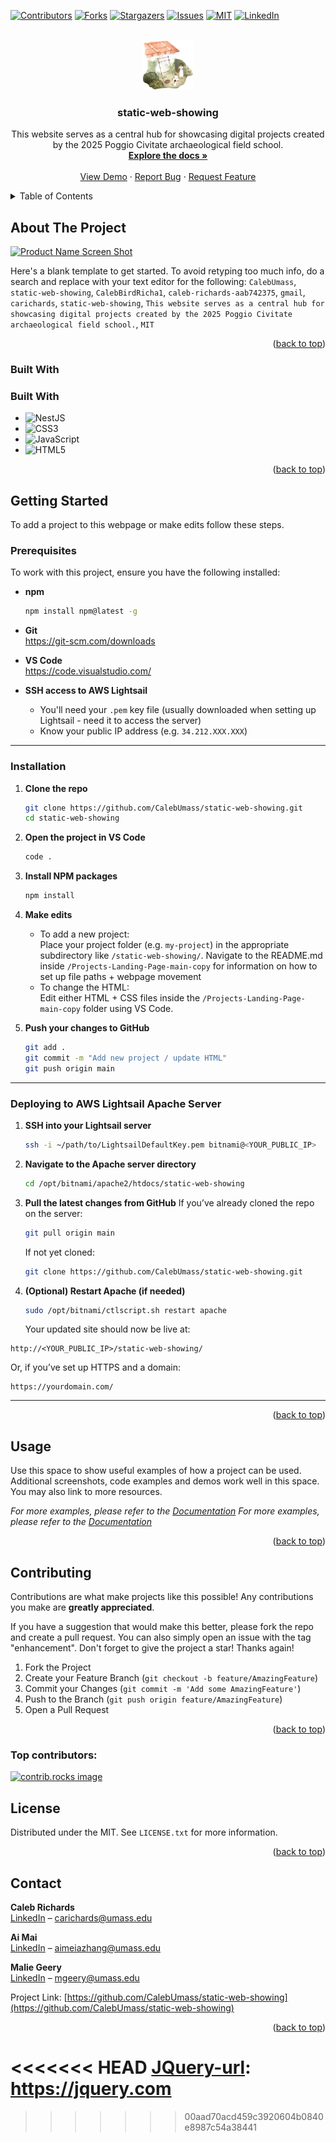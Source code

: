 <!-- Improved compatibility of back to top link: See: https://github.com/othneildrew/Best-README-Template/pull/73 -->
<a id="readme-top"></a>
<!--
*** Thanks for checking out the Best-README-Template. If you have a suggestion
*** that would make this better, please fork the repo and create a pull request
*** or simply open an issue with the tag "enhancement".
*** Don't forget to give the project a star!
*** Thanks again! Now go create something AMAZING! :D
-->



<!-- PROJECT SHIELDS -->
<!--
*** I'm using markdown "reference style" links for readability.
*** Reference links are enclosed in brackets [ ] instead of parentheses ( ).
*** See the bottom of this document for the declaration of the reference variables
*** for contributors-url, forks-url, etc. This is an optional, concise syntax you may use.
*** https://www.markdownguide.org/basic-syntax/#reference-style-links
-->
[![Contributors][contributors-shield]][contributors-url]
[![Forks][forks-shield]][forks-url]
[![Stargazers][stars-shield]][stars-url]
[![Issues][issues-shield]][issues-url]
[![MIT][license-shield]][license-url]
[![LinkedIn][linkedin-shield]][linkedin-url]



<!-- PROJECT LOGO -->
<br />
<div align="center">
  <a href="https://github.com/CalebUmass/static-web-showing">
    <img src="images/logo.png" alt="Logo" width="80" height="80">
  </a>

<h3 align="center">static-web-showing</h3>

  <p align="center">
    This website serves as a central hub for showcasing digital projects created by the 2025 Poggio Civitate archaeological field school.
    <br />
    <a href="https://github.com/CalebUmass/static-web-showing"><strong>Explore the docs »</strong></a>
    <br />
    <br />
    <a href="https://github.com/CalebUmass/static-web-showing">View Demo</a>
    &middot;
    <a href="https://github.com/CalebUmass/static-web-showing/issues/new?labels=bug&template=bug-report---.md">Report Bug</a>
    &middot;
    <a href="https://github.com/CalebUmass/static-web-showing/issues/new?labels=enhancement&template=feature-request---.md">Request Feature</a>
  </p>
</div>



<!-- TABLE OF CONTENTS -->
<details>
  <summary>Table of Contents</summary>
  <ol>
    <li>
      <a href="#about-the-project">About The Project</a>
      <ul>
        <li><a href="#built-with">Built With</a></li>
      </ul>
    </li>
    <li>
      <a href="#getting-started">Getting Started</a>
      <ul>
        <li><a href="#prerequisites">Prerequisites</a></li>
        <li><a href="#installation">Installation</a></li>
      </ul>
    </li>
    <li><a href="#usage">Usage</a></li>
    <li><a href="#contributing">Contributing</a></li>
    <li><a href="#license">License</a></li>
    <li><a href="#contact">Contact</a></li>
    <li><a href="#acknowledgments">Acknowledgments</a></li>
  </ol>
</details>



<!-- ABOUT THE PROJECT -->
## About The Project

[![Product Name Screen Shot][product-screenshot]](https://example.com)

Here's a blank template to get started. To avoid retyping too much info, do a search and replace with your text editor for the following: `CalebUmass`, `static-web-showing`, `CalebBirdRicha1`, `caleb-richards-aab742375`, `gmail`, `carichards`, `static-web-showing`, `This website serves as a central hub for showcasing digital projects created by the 2025 Poggio Civitate archaeological field school.`, `MIT`

<p align="right">(<a href="#readme-top">back to top</a>)</p>



### Built With

### Built With

* ![NestJS](https://img.shields.io/badge/NestJS-E0234E?style=for-the-badge&logo=nestjs&logoColor=white)
* ![CSS3](https://img.shields.io/badge/CSS3-1572B6?style=for-the-badge&logo=css3&logoColor=white)
* ![JavaScript](https://img.shields.io/badge/JavaScript-F7DF1E?style=for-the-badge&logo=javascript&logoColor=black)
* ![HTML5](https://img.shields.io/badge/HTML5-E34F26?style=for-the-badge&logo=html5&logoColor=white)

<p align="right">(<a href="#readme-top">back to top</a>)</p>



<!-- GETTING STARTED -->
## Getting Started

To add a project to this webpage or make edits follow these steps.

### Prerequisites

To work with this project, ensure you have the following installed:

* **npm**
  ```sh
  npm install npm@latest -g
  ```

* **Git**  
  https://git-scm.com/downloads

* **VS Code**  
  https://code.visualstudio.com/

* **SSH access to AWS Lightsail**
  - You'll need your `.pem` key file (usually downloaded when setting up Lightsail - need it to access the server)
  - Know your public IP address (e.g. `34.212.XXX.XXX`)

---

### Installation

1. **Clone the repo**
   ```sh
   git clone https://github.com/CalebUmass/static-web-showing.git
   cd static-web-showing
   ```

2. **Open the project in VS Code**
   ```sh
   code .
   ```

3. **Install NPM packages**
   ```sh
   npm install
   ```

4. **Make edits**
   - To add a new project:  
     Place your project folder (e.g. `my-project`) in the appropriate subdirectory like `/static-web-showing/`.
     Navigate to the README.md inside `/Projects-Landing-Page-main-copy` for information on how to set up file paths + webpage movement
   - To change the HTML:  
     Edit either HTML + CSS files inside the `/Projects-Landing-Page-main-copy` folder using VS Code.

5. **Push your changes to GitHub**
   ```sh
   git add .
   git commit -m "Add new project / update HTML"
   git push origin main
   ```

---

### Deploying to AWS Lightsail Apache Server

1. **SSH into your Lightsail server**
   ```sh
   ssh -i ~/path/to/LightsailDefaultKey.pem bitnami@<YOUR_PUBLIC_IP>
   ```

2. **Navigate to the Apache server directory**
   ```sh
   cd /opt/bitnami/apache2/htdocs/static-web-showing
   ```

3. **Pull the latest changes from GitHub**
   If you’ve already cloned the repo on the server:
   ```sh
   git pull origin main
   ```

   If not yet cloned:
   ```sh
   git clone https://github.com/CalebUmass/static-web-showing.git
   ```

4. **(Optional) Restart Apache (if needed)**
   ```sh
   sudo /opt/bitnami/ctlscript.sh restart apache
   ```

   Your updated site should now be live at:

```
http://<YOUR_PUBLIC_IP>/static-web-showing/
```

Or, if you’ve set up HTTPS and a domain:

```
https://yourdomain.com/
```

---

<p align="right">(<a href="#readme-top">back to top</a>)</p>



<!-- USAGE EXAMPLES -->
## Usage

Use this space to show useful examples of how a project can be used. Additional screenshots, code examples and demos work well in this space. You may also link to more resources.

_For more examples, please refer to the [Documentation](https://github.com/CalebUmass/prototype1)_
_For more examples, please refer to the [Documentation](https://github.com/maliegeery/Projects-Landing-Page)_

<p align="right">(<a href="#readme-top">back to top</a>)</p>



<!-- CONTRIBUTING -->
## Contributing

Contributions are what make projects like this possible! Any contributions you make are **greatly appreciated**.

If you have a suggestion that would make this better, please fork the repo and create a pull request. You can also simply open an issue with the tag "enhancement".
Don't forget to give the project a star! Thanks again!

1. Fork the Project
2. Create your Feature Branch (`git checkout -b feature/AmazingFeature`)
3. Commit your Changes (`git commit -m 'Add some AmazingFeature'`)
4. Push to the Branch (`git push origin feature/AmazingFeature`)
5. Open a Pull Request

<p align="right">(<a href="#readme-top">back to top</a>)</p>

### Top contributors:

<a href="https://github.com/CalebUmass/static-web-showing/graphs/contributors">
  <img src="https://contrib.rocks/image?repo=CalebUmass/static-web-showing" alt="contrib.rocks image" />
</a>



<!-- LICENSE -->
## License

Distributed under the MIT. See `LICENSE.txt` for more information.

<p align="right">(<a href="#readme-top">back to top</a>)</p>



<!-- CONTACT -->
## Contact

**Caleb Richards**  
[LinkedIn](https://www.linkedin.com/in/caleb-richards-aab742375) – carichards@umass.edu

**Ai Mai**  
[LinkedIn](https://www.linkedin.com/in/ai-mei-zhang-227429244) – aimeiazhang@umass.edu

**Malie Geery**  
[LinkedIn](https://www.linkedin.com/in/malie-geery-3b8202311) – mgeery@umass.edu

Project Link: [https://github.com/CalebUmass/static-web-showing](https://github.com/CalebUmass/static-web-showing)

<p align="right">(<a href="#readme-top">back to top</a>)</p>


<!-- MARKDOWN LINKS & IMAGES -->
<!-- https://www.markdownguide.org/basic-syntax/#reference-style-links -->
[contributors-shield]: https://img.shields.io/github/contributors/CalebUmass/static-web-showing.svg?style=for-the-badge
[contributors-url]: https://github.com/CalebUmass/static-web-showing/graphs/contributors
[forks-shield]: https://img.shields.io/github/forks/CalebUmass/static-web-showing.svg?style=for-the-badge
[forks-url]: https://github.com/CalebUmass/static-web-showing/network/members
[stars-shield]: https://img.shields.io/github/stars/CalebUmass/static-web-showing.svg?style=for-the-badge
[stars-url]: https://github.com/CalebUmass/static-web-showing/stargazers
[issues-shield]: https://img.shields.io/github/issues/CalebUmass/static-web-showing.svg?style=for-the-badge
[issues-url]: https://github.com/CalebUmass/static-web-showing/issues
[license-shield]: https://img.shields.io/github/license/CalebUmass/static-web-showing.svg?style=for-the-badge
[license-url]: https://github.com/CalebUmass/static-web-showing/blob/master/LICENSE.txt
[linkedin-shield]: https://img.shields.io/badge/-LinkedIn-black.svg?style=for-the-badge&logo=linkedin&colorB=555
[linkedin-url]: https://linkedin.com/in/caleb-richards-aab742375
[product-screenshot]: images/screenshot.png
[Next.js]: https://img.shields.io/badge/next.js-000000?style=for-the-badge&logo=nextdotjs&logoColor=white
[Next-url]: https://nextjs.org/
[React.js]: https://img.shields.io/badge/React-20232A?style=for-the-badge&logo=react&logoColor=61DAFB
[React-url]: https://reactjs.org/
[Vue.js]: https://img.shields.io/badge/Vue.js-35495E?style=for-the-badge&logo=vuedotjs&logoColor=4FC08D
[Vue-url]: https://vuejs.org/
[Angular.io]: https://img.shields.io/badge/Angular-DD0031?style=for-the-badge&logo=angular&logoColor=white
[Angular-url]: https://angular.io/
[Svelte.dev]: https://img.shields.io/badge/Svelte-4A4A55?style=for-the-badge&logo=svelte&logoColor=FF3E00
[Svelte-url]: https://svelte.dev/
[Laravel.com]: https://img.shields.io/badge/Laravel-FF2D20?style=for-the-badge&logo=laravel&logoColor=white
[Laravel-url]: https://laravel.com
[Bootstrap.com]: https://img.shields.io/badge/Bootstrap-563D7C?style=for-the-badge&logo=bootstrap&logoColor=white
[Bootstrap-url]: https://getbootstrap.com
[JQuery.com]: https://img.shields.io/badge/jQuery-0769AD?style=for-the-badge&logo=jquery&logoColor=white
<<<<<<< HEAD
[JQuery-url]: https://jquery.com 
=======
[JQuery-url]: https://jquery.com 
>>>>>>> 00aad70acd459c3920604b0840e8987c54a38441
